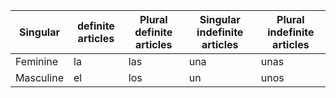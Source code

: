 | Singular  | definite articles 	| Plural definite articles 	| Singular indefinite articles 	| Plural indefinite articles |
|-----------|--------------------|---------------------------|-------------------------------|-----------------------------|
| Feminine  |	       la          |	           las           |	             una             |	          unas             |
| Masculine |	      el           |	            los          |	              un             |	          unos             |
